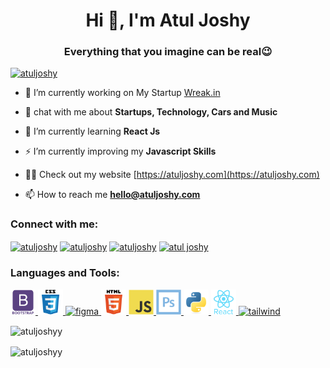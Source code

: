 <h1 align="center">Hi 👋, I'm Atul Joshy</h1>
<h3 align="center">Everything that you imagine can be real😉</h3>

<p align="left"> <a href="https://twitter.com/atuljoshy" target="blank"><img src="https://img.shields.io/twitter/follow/atuljoshy?logo=twitter&style=for-the-badge" alt="atuljoshy" /></a> </p>

- 🚀 I’m currently working on My Startup [Wreak.in](https://wreak.in)

- 💬 chat with me about **Startups, Technology, Cars and Music**

- 🌱 I’m currently learning **React Js**

- ⚡ I’m currently improving my **Javascript Skills**

- 👨‍💻 Check out my website [https://atuljoshy.com](https://atuljoshy.com)

- 📫 How to reach me **hello@atuljoshy.com**

<h3 align="left">Connect with me:</h3>
<p align="left">
<a href="https://twitter.com/atuljoshy" target="blank"><img align="center" src="https://raw.githubusercontent.com/rahuldkjain/github-profile-readme-generator/master/src/images/icons/Social/twitter.svg" alt="atuljoshy" height="30" width="40" /></a>
<a href="https://linkedin.com/in/atuljoshy" target="blank"><img align="center" src="https://raw.githubusercontent.com/rahuldkjain/github-profile-readme-generator/master/src/images/icons/Social/linked-in-alt.svg" alt="atuljoshy" height="30" width="40" /></a>
<a href="https://www.instagram.com/atuljoshy/" target="blank"><img align="center" src="https://raw.githubusercontent.com/rahuldkjain/github-profile-readme-generator/master/src/images/icons/Social/instagram.svg" alt="atuljoshy" height="30" width="40" /></a>
<a href="https://www.youtube.com/channel/UCJB-3TsW-szh2cTpgyI8lDA"target="blank"><img align="center" src="https://raw.githubusercontent.com/rahuldkjain/github-profile-readme-generator/master/src/images/icons/Social/youtube.svg" alt="atul joshy" height="30" width="40" /></a>
</p>

<h3 align="left">Languages and Tools:</h3>
<p align="left"> <a href="https://getbootstrap.com" target="_blank" rel="noreferrer"> <img src="https://raw.githubusercontent.com/devicons/devicon/master/icons/bootstrap/bootstrap-plain-wordmark.svg" alt="bootstrap" width="40" height="40"/> </a> <a href="https://www.w3schools.com/css/" target="_blank" rel="noreferrer"> <img src="https://raw.githubusercontent.com/devicons/devicon/master/icons/css3/css3-original-wordmark.svg" alt="css3" width="40" height="40"/> </a> <a href="https://www.figma.com/" target="_blank" rel="noreferrer"> <img src="https://www.vectorlogo.zone/logos/figma/figma-icon.svg" alt="figma" width="40" height="40"/> </a> <a href="https://www.w3.org/html/" target="_blank" rel="noreferrer"> <img src="https://raw.githubusercontent.com/devicons/devicon/master/icons/html5/html5-original-wordmark.svg" alt="html5" width="40" height="40"/> </a> <a href="https://developer.mozilla.org/en-US/docs/Web/JavaScript" target="_blank" rel="noreferrer"> <img src="https://raw.githubusercontent.com/devicons/devicon/master/icons/javascript/javascript-original.svg" alt="javascript" width="40" height="40"/> </a> <a href="https://www.photoshop.com/en" target="_blank" rel="noreferrer"> <img src="https://raw.githubusercontent.com/devicons/devicon/master/icons/photoshop/photoshop-line.svg" alt="photoshop" width="40" height="40"/> </a> <a href="https://www.python.org" target="_blank" rel="noreferrer"> <img src="https://raw.githubusercontent.com/devicons/devicon/master/icons/python/python-original.svg" alt="python" width="40" height="40"/> </a> <a href="https://reactjs.org/" target="_blank" rel="noreferrer"> <img src="https://raw.githubusercontent.com/devicons/devicon/master/icons/react/react-original-wordmark.svg" alt="react" width="40" height="40"/> </a> <a href="https://tailwindcss.com/" target="_blank" rel="noreferrer"> <img src="https://www.vectorlogo.zone/logos/tailwindcss/tailwindcss-icon.svg" alt="tailwind" width="40" height="40"/> </a> </p>

<p><img align="center" src="https://github-readme-stats.vercel.app/api/top-langs?username=atuljoshyy&show_icons=true&locale=en&layout=compact" alt="atuljoshyy" /></p>

<p><img align="center" src="https://github-readme-streak-stats.herokuapp.com/?user=atuljoshyy&" alt="atuljoshyy" /></p>


<!--
**atuljoshyy/atuljoshyy** is a ✨ _special_ ✨ repository because its `README.md` (this file) appears on your GitHub profile.

Here are some ideas to get you started:

- 🔭 I’m currently working on ...
- 🌱 I’m currently learning ...
- 👯 I’m looking to collaborate on ...
- 🤔 I’m looking for help with ...
- 💬 Ask me about ...
- 📫 How to reach me: ...
- 😄 Pronouns: ...
- ⚡ Fun fact: ...
-->
